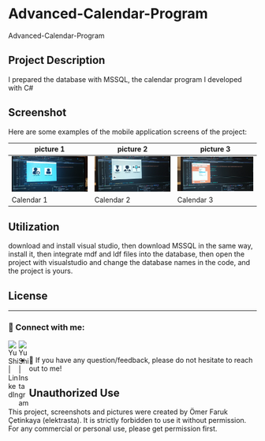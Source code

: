 # Advanced-Calendar-Program
Advanced-Calendar-Program

## Project Description

I prepared the database with MSSQL, the calendar program I developed with C#

## Screenshot

Here are some examples of the mobile application screens of the project:

| picture 1                 | picture 2                 | picture 3                 |
|------------------------|------------------------|------------------------|
| ![Başlık 1](https://github.com/elektrasta/Advanced-Calendar-Program/blob/main/Screenshot1/Ekran%20G%C3%B6r%C3%BCnt%C3%BCs%C3%BC%20(1253).png) | ![Başlık 2](https://github.com/elektrasta/Advanced-Calendar-Program/blob/main/Screenshot1/Ekran%20G%C3%B6r%C3%BCnt%C3%BCs%C3%BC%20(1254).png) | ![Başlık 3](https://github.com/elektrasta/Advanced-Calendar-Program/blob/main/Screenshot1/Ekran%20G%C3%B6r%C3%BCnt%C3%BCs%C3%BC%20(1255).png) |
| Calendar 1             | Calendar 2             | Calendar 3             |

## Utilization

download and install visual studio, then download MSSQL in the same way, install it, then integrate mdf and ldf files into the database, then open the project with visualstudio and change the database names in the code, and the project is yours.

## License

----------------------------------------------------------

### 🤝 Connect with me:

<a href="https://www.linkedin.com/in/%C3%B6mer-faruk-%C3%A7etinkaya-00626925b/"><img align="left" src="https://raw.githubusercontent.com/yushi1007/yushi1007/main/images/linkedin.svg" alt="Yu Shi | LinkedIn" width="21px"/></a>
<a href="https://www.instagram.com/elektrasta/"><img align="left" 
src="https://raw.githubusercontent.com/yushi1007/yushi1007/main/images/instagram.svg" alt="Yu Shi | Instagram" width="21px"/></a>
</br>
- 💬 If you have any question/feedback, please do not hesitate to reach out to me!

## Unauthorized Use

This project, screenshots and pictures were created by Ömer Faruk Çetinkaya (elektrasta). It is strictly forbidden to use it without permission. For any commercial or personal use, please get permission first.

